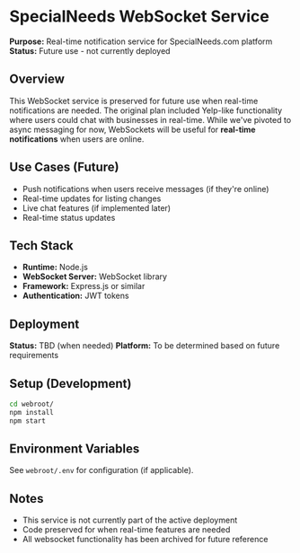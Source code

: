 # SpecialNeeds WebSocket Service

**Purpose:** Real-time notification service for SpecialNeeds.com platform
**Status:** Future use - not currently deployed

## Overview

This WebSocket service is preserved for future use when real-time notifications are needed. The original plan included Yelp-like functionality where users could chat with businesses in real-time. While we've pivoted to async messaging for now, WebSockets will be useful for **real-time notifications** when users are online.

## Use Cases (Future)

- Push notifications when users receive messages (if they're online)
- Real-time updates for listing changes
- Live chat features (if implemented later)
- Real-time status updates

## Tech Stack

- **Runtime:** Node.js
- **WebSocket Server:** WebSocket library
- **Framework:** Express.js or similar
- **Authentication:** JWT tokens

## Deployment

**Status:** TBD (when needed)
**Platform:** To be determined based on future requirements

## Setup (Development)

```bash
cd webroot/
npm install
npm start
```

## Environment Variables

See `webroot/.env` for configuration (if applicable).

## Notes

- This service is not currently part of the active deployment
- Code preserved for when real-time features are needed
- All websocket functionality has been archived for future reference
